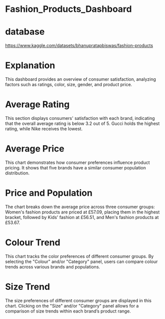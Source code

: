 # Fashion_Products_Dashboard
# database
https://www.kaggle.com/datasets/bhanupratapbiswas/fashion-products
# Explanation 
This dashboard provides an overview of consumer satisfaction, analyzing factors such as ratings, color, size, gender, and product price.
# Average Rating
This section displays consumers' satisfaction with each brand, indicating that the overall average rating is below 3.2 out of 5. Gucci holds the highest rating, while Nike receives the lowest.
# Average Price
This chart demonstrates how consumer preferences influence product pricing. It shows that five brands have a similar consumer population distribution.
# Price and Population
The chart breaks down the average price across three consumer groups: Women's fashion products are priced at £57.09, placing them in the highest bracket, followed by Kids' fashion at £56.51, and Men's fashion products at £53.67.
# Colour Trend
This chart tracks the color preferences of different consumer groups. By selecting the "Colour" and/or "Category" panel, users can compare colour trends across various brands and populations.
# Size Trend
The size preferences of different consumer groups are displayed in this chart. Clicking on the "Size" and/or "Category" panel allows for a comparison of size trends within each brand’s product range.

